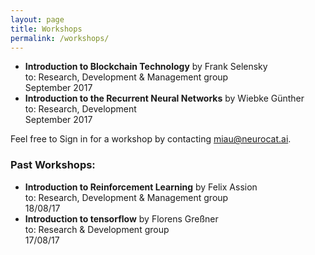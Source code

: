 ```yaml
---
layout: page
title: Workshops
permalink: /workshops/
---
```


- **Introduction to Blockchain Technology** by Frank Selensky  
to: Research, Development & Management group  
September 2017
- **Introduction to the Recurrent Neural Networks** by Wiebke Günther  
to: Research, Development  
September 2017


Feel free to Sign in for a workshop by contacting miau@neurocat.ai.

### Past Workshops:

- **Introduction to Reinforcement Learning** by Felix Assion  
to: Research, Development & Management group  
18/08/17
- **Introduction to tensorflow** by Florens Greßner  
to: Research & Development group  
17/08/17
